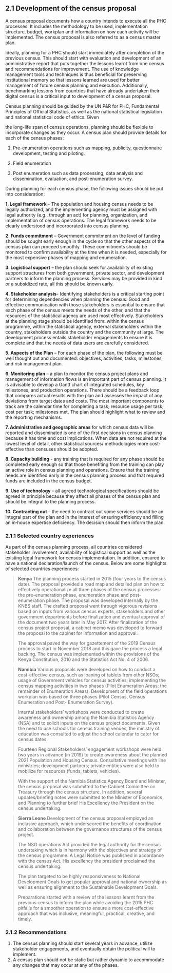 ## 2.1 Development of the census proposal

A census proposal documents how a country intends to execute all the PHC processes. It includes the methodology to be used, implementation structure, budget, workplan and information on how each activity will be implemented. The census proposal is also referred to as a census master plan.

Ideally, planning for a PHC should start immediately after completion of the previous census. This should start with evaluation and development of an administrative report that puts together the lessons learnt from one census and recommendations for improvement. The use of knowledge management tools and techniques is thus beneficial for preserving institutional memory so that lessons learned are used for better management of future census planning and execution. Additionally, benchmarking lessons from countries that have already undertaken their digital census is a critical input to development of a census proposal.

Census planning should be guided by the UN P&R for PHC, Fundamental Principles of Official Statistics, as well as the national statistical legislation and national statistical code of ethics. Given

the long-life span of census operations, planning should be flexible to incorporate changes as they occur. A census plan should provide details for each of the census phases:

1. Pre-enumeration operations such as mapping, publicity, questionnaire development, testing and piloting.

2. Field enumeration

3. Post enumeration such as data processing, data analysis and dissemination, evaluation, and post-enumeration survey.

During planning for each census phase, the following issues should be put into consideration:

**1. Legal framework** - The population and housing census needs to be legally authorized, and the implementing agency must be assigned with legal authority (e.g., through an act) for planning, organization, and implementation of census operations. The legal framework needs to be clearly understood and incorporated into census planning. 

**2. Funds commitment** – Government commitment on the level of funding should be sought early enough in the cycle so that the other aspects of the census plan can proceed smoothly. These commitments should be monitored to confirm availability at the time when it is needed, especially for the most expensive phases of mapping and enumeration.

**3. Logistical support** – the plan should seek for availability of existing support structures from both government, private sector, and development partners to inform the planning process. Services may be provided in kind or a subsidized rate, all this should be known early.

**4. Stakeholder analysis**- Identifying stakeholders is a critical starting point for determining dependencies when planning the census. Good and effective communication with those stakeholders is essential to ensure that each phase of the census meets the needs of the other, and that the resources of the statistical agency are used most effectively. Stakeholders at the planning stage should be identified from: within the census programme, within the statistical agency, external stakeholders within the country, stakeholders outside the country and the community at large. The development process entails stakeholder engagements to ensure it is complete and that the needs of data users are carefully considered.

**5. Aspects of the Plan** – For each phase of the plan, the following must be well thought out and documented: objectives, activities, tasks, milestones, and risk management plan.

**6. Monitoring plan** – a plan to monitor the census project plans and management of information flows is an important part of census planning. It is advisable to develop a Gantt chart of integrated schedules, key milestones, and production operations. There should be a feedback loop that compares actual results with the plan and assesses the impact of any deviations from target dates and costs. The most important components to track are the calendar time for completing a task; resource usage per task; cost per task; milestones met. The plan should highlight what to review and the reporting mechanisms.

**7. Administrative and geographic areas** for which census data will be reported and disseminated is one of the first decisions in census planning because it has time and cost implications. When data are not required at the lowest level of detail, other statistical sources/ methodologies more cost-effective than censuses should be adopted.

**8. Capacity building** - any training that is required for any phase should be completed early enough so that those benefiting from the training can play an active role in census planning and operations. Ensure that the training needs are identified early in the census planning process and that required funds are included in the census budget.

**9. Use of technology** – all agreed technological specifications should be agreed in principle because they affect all phases of the census plan and should be integral to the planning process.

**10. Contracting out** – the need to contract out some services should be an integral part of the plan and in the interest of ensuring efficiency and filling an in‐house expertise deficiency. The decision should then inform the plan.

### 2.1.1	Selected country experiences 
As part of the census planning process, all countries considered stakeholder involvement, availability of logistical support as well as the existing legal framework for census implementation. In addition, ensured to have a national declaration/launch of the census. Below are some highlights of selected countries experiences:

>**Kenya**
>The planning process started in 2015 (four years to the census date). The proposal provided a road map and detailed plan on how to effectively operationalize all three phases of the census processes: the pre-enumeration phase, enumeration phase and post-enumeration phase. The proposal was developed internally by the KNBS staff. The drafted proposal went through vigorous revisions based on inputs from various census experts, stakeholders and other government departments before finalization and eventual approval of the document two years later in May 2017. After finalization of the census project proposal, a cabinet memo was developed to forward the proposal to the cabinet for information and approval.
>
>The approval paved the way for gazettement of the 2019 Census process to start in November 2018 and this gave the process a legal backing. The census was implemented within the provisions of the Kenya Constitution, 2010 and the Statistics Act No. 4 of 2006.<br>

>**Namibia**
>Various proposals were developed on how to conduct a cost-effective census, such as loaning of tablets from other NSOs; usage of Government vehicles for census activities; implementing the census mapping activities in two phases (Pilot Enumeration Areas; the remainder of Enumeration Areas). Development of the field operations workplan was based on three phases (Pilot Census, Census Enumeration and Post- Enumeration Survey).
>
>Internal stakeholders’ workshops were conducted to create awareness and ownership among the Namibia Statistics Agency (NSA) and to solicit inputs on the census project documents. Given the need to use schools for census training venues, the ministry of education was consulted to adjust the school calendar to cater for census dates.
>
>Fourteen Regional Stakeholders’ engagement workshops were held two years in advance (in 2019) to create awareness about the planned 2021 Population and Housing Census. Consultative meetings with line ministries; development partners; private entities were also held to mobilize for resources (funds, tablets, vehicles). 
>
>With the support of the Namibia Statistics Agency Board and Minister, the census proposal was submitted to the Cabinet Committee on Treasury through the census structure. In addition, several updates/briefing notes were submitted to the Minister of Economics and Planning to further brief His Excellency the President on the census undertaking.

>**Sierra Leone**
>Development of the census proposal employed an inclusive approach, which underscored the benefits of coordination and collaboration between the governance structures of the census project. 
>
>The NSO operations Act provided the legal authority for the census undertaking which is in harmony with the objectives and strategy of the census programme. A Legal Notice was published in accordance with the census Act. His excellency the president proclaimed the census undertaking. 
>
>The plan targeted to be highly responsiveness to National Development Goals to get popular approval and national ownership as well as ensuring alignment to the Sustainable Development Goals.
>
>Preparations started with a review of the lessons learnt from the previous census to inform the plan while avoiding the 2015 PHC pitfalls for a smoother operation to ensure a more cost-effective approach that was inclusive, meaningful, practical, creative, and timely.  
>

### 2.1.2	Recommendations  
1.	The census planning should start several years in advance, utilize stakeholder engagements, and eventually obtain the political will to implement.
2.	A census plan should not be static but rather dynamic to accommodate any changes that may occur at any of the phases.
